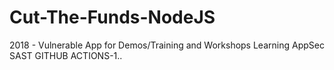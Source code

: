 # Cut-The-Funds-NodeJS
2018 - Vulnerable App for Demos/Training and Workshops
Learning AppSec SAST GITHUB ACTIONS-1..
